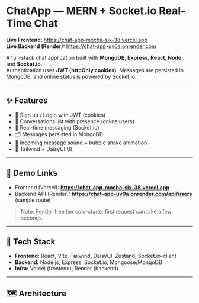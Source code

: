 # ChatApp — MERN + Socket.io Real-Time Chat

**Live Frontend:** https://chat-app-mocha-six-38.vercel.app  
**Live Backend (Render):** https://chat-app-uv0a.onrender.com

A full-stack chat application built with **MongoDB, Express, React, Node**, and **Socket.io**.  
Authentication uses **JWT (httpOnly cookies)**. Messages are persisted in MongoDB, and online status is powered by Socket.io.

---

## ✨ Features
- 🔐 Sign up / Login with JWT (cookies)
- 👥 Conversations list with presence (online users)
- 💬 Real-time messaging (Socket.io)
- 🗂️ Messages persisted in MongoDB
- 🔔 Incoming message sound + bubble shake animation
- 🎨 Tailwind + DaisyUI UI

---

## 🔗 Demo Links
- Frontend (Vercel): **https://chat-app-mocha-six-38.vercel.app**
- Backend API (Render): **https://chat-app-uv0a.onrender.com/api/users** (sample route)

> Note: Render free tier cold-starts; first request can take a few seconds.

---

## 🧱 Tech Stack
- **Frontend:** React, Vite, Tailwind, DaisyUI, Zustand, Socket.io-client
- **Backend:** Node.js, Express, Socket.io, Mongoose/MongoDB
- **Infra:** Vercel (frontend), Render (backend)

---

## 🗺️ Architecture
